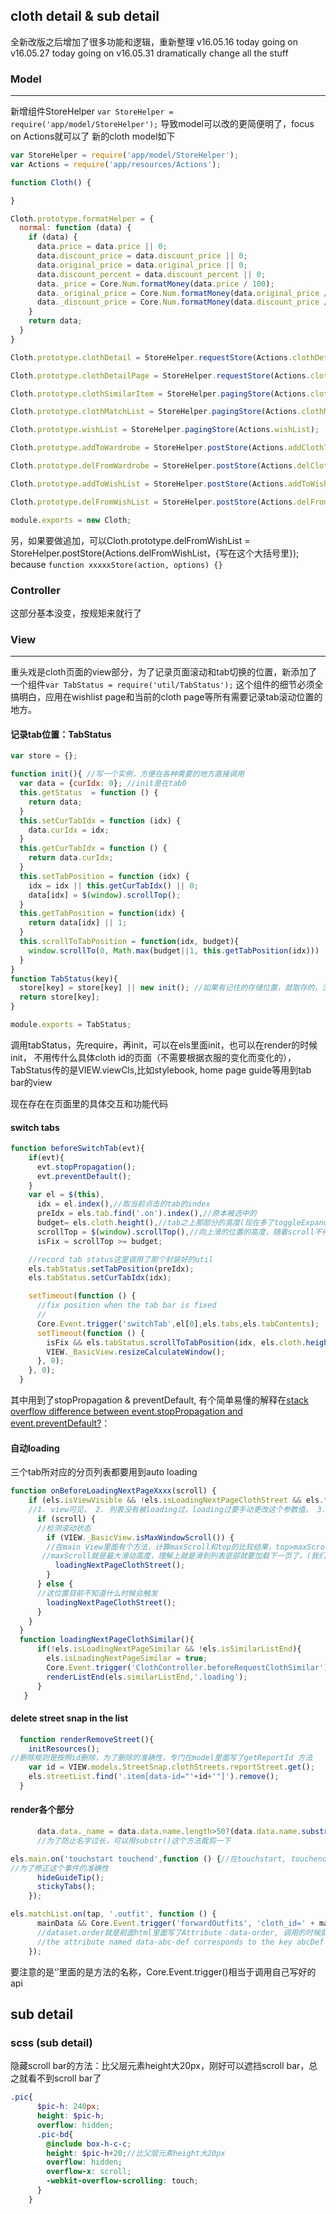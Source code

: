 ## cloth detail & sub detail
全新改版之后增加了很多功能和逻辑，重新整理
v16.05.16 today going on
v16.05.27 today going on
v16.05.31 dramatically change all the stuff

### Model
------------------
新增组件StoreHelper `var StoreHelper = require('app/model/StoreHelper');`
导致model可以改的更简便明了，focus on Actions就可以了
新的cloth model如下
```javascript
var StoreHelper = require('app/model/StoreHelper');
var Actions = require('app/resources/Actions');

function Cloth() {

}

Cloth.prototype.formatHelper = {
  normal: function (data) {
    if (data) {
      data.price = data.price || 0;
      data.discount_price = data.discount_price || 0;
      data.original_price = data.original_price || 0;
      data.discount_percent = data.discount_percent || 0;
      data._price = Core.Num.formatMoney(data.price / 100);
      data._original_price = Core.Num.formatMoney(data.original_price / 100);
      data._discount_price = Core.Num.formatMoney(data.discount_price / 100);
    }
    return data;
  }
}

Cloth.prototype.clothDetail = StoreHelper.requestStore(Actions.clothDetail);

Cloth.prototype.clothDetailPage = StoreHelper.requestStore(Actions.clothDetailPage);

Cloth.prototype.clothSimilarItem = StoreHelper.pagingStore(Actions.clothSimilarItem);

Cloth.prototype.clothMatchList = StoreHelper.pagingStore(Actions.clothMatchList);

Cloth.prototype.wishList = StoreHelper.pagingStore(Actions.wishList);

Cloth.prototype.addToWardrobe = StoreHelper.postStore(Actions.addClothToWardrobe);

Cloth.prototype.delFromWardrobe = StoreHelper.postStore(Actions.delClothFromWardrobe);

Cloth.prototype.addToWishList = StoreHelper.postStore(Actions.addToWishList);

Cloth.prototype.delFromWishList = StoreHelper.postStore(Actions.delFromWishList);

module.exports = new Cloth;
```
另，如果要做追加，可以Cloth.prototype.delFromWishList = StoreHelper.postStore(Actions.delFromWishList，{写在这个大括号里}); because `function xxxxxStore(action, options) {}`

### Controller
这部分基本没变，按规矩来就行了

### View
------------------------
重头戏是cloth页面的view部分，为了记录页面滚动和tab切换的位置，新添加了一个组件`var TabStatus = require('util/TabStatus');`
这个组件的细节必须全搞明白，应用在wishlist page和当前的cloth page等所有需要记录tab滚动位置的地方。

#### 记录tab位置：TabStatus
```javascript
var store = {};

function init(){ //写一个实例，方便在各种需要的地方直接调用
  var data = {curIdx: 0}; //init是在tab0
  this.getStatus  = function () {
    return data;
  }
  this.setCurTabIdx = function (idx) {
    data.curIdx = idx;
  }
  this.getCurTabIdx = function () {
    return data.curIdx;
  }
  this.setTabPosition = function (idx) {
    idx = idx || this.getCurTabIdx() || 0;
    data[idx] = $(window).scrollTop();
  }
  this.getTabPosition = function(idx) {
    return data[idx] || 1;
  }
  this.scrollToTabPosition = function(idx, budget){
    window.scrollTo(0, Math.max(budget||1, this.getTabPosition(idx)))
  }
}
function TabStatus(key){
  store[key] = store[key] || new init(); //如果有记住的存储位置，就取存的，没有就初始化一个新的对象，里面有上面那些属性。
  return store[key];
}

module.exports = TabStatus;
```

调用tabStatus，先require，再init，可以在els里面init，也可以在render的时候init，
不用传什么具体cloth id的页面（不需要根据衣服的变化而变化的），TabStatus传的是VIEW.viewCls,比如stylebook, home page guide等用到tab bar的view

现在存在在页面里的具体交互和功能代码

#### switch tabs

```javascript
function beforeSwitchTab(evt){
    if(evt){
      evt.stopPropagation();
      evt.preventDefault();
    }
    var el = $(this),
      idx = el.index(),//取当前点击的tab的index
      preIdx = els.tab.find('.on').index(),//原本被选中的
      budget= els.cloth.height(),//tab之上那部分的高度(现在多了toggleExpandText, 高度可能会计算不准)
      scrollTop = $(window).scrollTop(),//向上滑的位置的高度，随着scroll不停改变。
      isFix = scrollTop >= budget;

    //record tab status这里调用了那个封装好的util
    els.tabStatus.setTabPosition(preIdx);
    els.tabStatus.setCurTabIdx(idx);

    setTimeout(function () {
      //fix position when the tab bar is fixed
      //
      Core.Event.trigger('switchTab',el[0],els.tabs,els.tabContents);
      setTimeout(function () {
        isFix && els.tabStatus.scrollToTabPosition(idx, els.cloth.height());
        VIEW._BasicView.resizeCalculateWindow();
      }, 0);
    }, 0);
  }
```

其中用到了stopPropagation & preventDefault, 
有个简单易懂的解释在[stack overflow difference between event.stopPropagation and event.preventDefault?](http://stackoverflow.com/questions/5963669/whats-the-difference-between-event-stoppropagation-and-event-preventdefault)：

#### 自动loading
三个tab所对应的分页列表都要用到auto loading
```javascript
function onBeforeLoadingNextPageXxxx(scroll) {
    if (els.isViewVisible && !els.isLoadingNextPageClothStreet && els.tabFirst.hasClass('on')) {
    //1. view可见， 2. 列表没有被loading过，loading过要手动更改这个参数值。 3. 防止其他tab同时被loading，要做一个当前tab的判断。
      if (scroll) {
      //检测滚动状态
        if (VIEW._BasicView.isMaxWindowScroll()) {
        //在main View里面有个方法，计算maxScroll和top的比较结果，top>maxScroll就加载
       //maxScroll就是最大滑动高度，理解上就是滑到列表底部就要加载下一页了，(我们不知道街拍的宽高)
          loadingNextPageClothStreet();
        }
      } else {
      //这位置目前不知道什么时候会触发
        loadingNextPageClothStreet();
      }
    }
  }
  function loadingNextPageClothSimilar(){
      if(!els.isLoadingNextPageSimilar && !els.isSimilarListEnd){
        els.isLoadingNextPageSimilar = true;
        Core.Event.trigger('ClothController.beforeRequestClothSimilar');
        renderListEnd(els.similarListEnd,'.loading');
      }
   }
```


#### delete street snap in the list

```javascript
  function renderRemoveStreet(){
    initResources();
//删除规则是按照id删除，为了删除的准确性，专门在model里面写了getReportId 方法
    var id = VIEW.models.StreetSnap.clothStreets.reportStreet.get();
    els.streetList.find('.item[data-id="'+id+'"]').remove();
  }
```

#### render各个部分

```javascript
      data.data._name = data.data.name.length>50?(data.data.name.substr(0, 50)+'...'):data.data.name;
      //为了防止名字过长，可以用substr()这个方法裁剪一下
```


```javascript
els.main.on('touchstart touchend',function () {//在touchstart, touchend事件下都调用底下两个函数
//为了修正这个事件的准确性
      hideGuideTip();
      stickyTabs();
    });
```


```javascript
els.matchList.on(tap, '.outfit', function () {
      mainData && Core.Event.trigger('forwardOutfits', 'cloth_id=' + mainData.id + ('&order=' + this.dataset.order));
      //dataset.order就是前面html里面写了Attribute：data-order, 调用的时候就要这么用，data里面命名不能出现大写字母，调用的时候
      //the attribute named data-abc-def corresponds to the key abcDef（Refer to MDN）
    });
```
要注意的是‘’里面的是方法的名称，Core.Event.trigger()相当于调用自己写好的api


## sub detail

### scss (sub detail)
隐藏scroll bar的方法：比父层元素height大20px，刚好可以遮挡scroll bar，总之就看不到scroll bar了
```scss
.pic{
      $pic-h: 240px;
      height: $pic-h;
      overflow: hidden;
      .pic-bd{
        @include box-h-c-c;
        height: $pic-h+20;//比父层元素height大20px
        overflow: hidden;
        overflow-x: scroll;
        -webkit-overflow-scrolling: touch;
      }
    }
```
